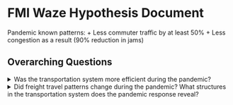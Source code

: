 # FMI Waze Hypothesis Document

Pandemic known patterns: 
	+ Less commuter traffic by at least 50%
	+ Less congestion as a result (90% reduction in jams)
	
## Overarching Questions
<details>
<summary>Was the transportation system more efficient during the pandemic? </summary>

#### Specific Questions:

<details>
	<summary>1. Is home delivery of goods more efficient than store delivery?</summary>
	
##### Summary  
Connect individual pings from trucks to determine routes. Compare volume of waze data to delivery truck routes. Compare delivery frequency during the pandemic to pre-pandemic delivery routes. Correlate waze data volume with truck volume in specific areas.
##### What can we do now?
* Connect pings from trucks to determine routes
* Create metric to determine if trucks are doing home delivery or store delivery
* Correlate delivery truck volume to waze volume
##### What do we need to do?
* Find dataset that shows routes from people’s homes to stores
##### What datasets do we need?
* Personal vehicle travel data to stores
##### What can we learn?
* How delivery of goods changed during the pandemic. 
* Efficiency of home delivery trucks vs personal cars.
</details>

<details>
<summary>2. Has rush hour and congestion changed?</summary>
	
##### Summary
Determine differences in waze volume during rush hour compared to waze data to previous years. Compare this volume to truck volume and truck speed. Calculate truck speeds during congestion. Create metric for congestion.
##### What can we do now?
* Calculate waze volume
* Compare waze data to previous years
* Calculate truck volume and speed
* Create metric for congestion
##### What do we need to do?
##### What datasets do we need?
##### What can we learn?
* How rush hour and congestion have changed due to covid. 
* How rush hour and congestion will change over time as states reopen. 
* If changes in rush hour correlate with continued remote working.
* If changes in rush hour remain over time due to changes in work habits (ie working different times)
</details>

<details>
<summary>3. Have truck speeds increased and delivery routes become more direct?</summary>
	
##### Summary
Connect individual pings from a truck to determine the route and create a metric for directness. Measure the speed of trucks. Compare this data to FAF and FMI data from the previous year as a baseline.
##### What can we do now?
* Measure the speed of trucks
* Determine method of connecting individual pings to a truck route
* Determine metric for directness
* Compare pandemic data to baseline data
##### What do we need to do?
* Get FAF dataset
##### What datasets do we need?
* FAF dataset
##### What can we learn?
* How freight has changed during the pandemic and if it will this pattern will continue once traffic levels reach pre-pandemic levels again.
* If the pandemic has lasting effects on freight.
</details>
</details>

<details>
<summary>Did freight travel patterns change during the pandemic? What structures in the transportation system does the pandemic response reveal?</summary>

#### Specific Questions:  
<details>
<summary>1. Is there evidence of people moving out of cities?</summary>
	
##### Summary
##### What can we do now?
##### What do we need to do?
##### What datasets do we need?
##### What can we learn?
</details>

<details>
<summary>2. Will cars be the main transportation method for personal travel?</summary>

##### Summary
##### What can we do now?
##### What do we need to do?
##### What datasets do we need?
##### What can we learn?
</details>

<details>
<summary>*3. Did long-haul vs short-haul freight exhibit different responses in trip efficiency during the pandemic?*</summary>
	
##### Summary
Connect individual pings from a truck to determine the route. Create a metric for determining short-haul vs. long-haul. Determine volume of trucks on the road. Compare this data to previous FMI data and to FAF as baseline.
##### What can we do now?
* Create metric for short-haul vs. long-haul
	* Depends on speed  and distance traveled between pings
* Calculate volume of trucks
* Calculate if these spatial patterns persist over time. 
##### What do we need to do?
* Get FAF dataset
* Apply metric to FAF dataset
* Compare these datasets
##### What datasets do we need?
* FAF
##### What can we learn?
* How short-haul and long-haul freight differ, if at all, in the way they reacted to the pandemic. Freight activity correlates with the economy. Is this reflected in both short-haul and long-haul freight?
</details>

<details>
<summary>*4. Were there more last mile deliveries and more waze activity in affluent areas? Do last mile deliveries change in different communities (suburbs, cities, rural)?*</summary>
	
##### Summary
Correlate change in last mile deliveries with the change in waze volume and affluence of areas. Create metric for last mile delivery of trucks. Correlate these change with affluence levels in different communities.
##### What can we do now?
* Create last mile delivery metric
* Calculate volume of waze data
* Determine how persistent these last mile changes are.
##### What do we need to do?
* Correlate FEHD and census data to changes in last mile delivery and waze volume data
##### What datasets do we need?
* FEHD dataset on types of work
* Census data on income
##### What can we learn?
* Correlation between last mile delivery changes, waze volume changes, and affluence in different areas. 
* Note that census data won’t reflect employment changes due to covid.
</details>

<details>
<summary>5. Did travel patterns correlate to state-level emergency declarations?</summary>
	
##### Summary
##### What can we do now?
##### What do we need to do?
##### What datasets do we need?
##### What can we learn?
</details>

<details>
<summary>6. Will teleworking continue past reopening of states?</summary>
	
##### Summary
##### What can we do now?
##### What do we need to do?
##### What datasets do we need?
##### What can we learn?
</details>
</details>
